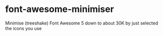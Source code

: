 # font-awesome-minimiser
Minimise (treeshake) Font Awesome 5 down to about 30K by just selected the icons you use

